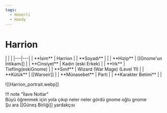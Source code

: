 ```yaml
---
tags:
  - Hünerli
  - Handy
---  
```

# Harrion   
  
<div class="grid cards" markdown>  
|  |  |  
|---|---|  
| **İsim** | Harrion |  
| **Soyadı** |  |  
| **Hizip** | [[Gnome'un İntikamı]] |  
| **Cinsiyet** | Kadın (eski Erkek) |  
| **Irk** | Tiefling(eskiGnome) |  
| **Sınıf** | Wizard (War Mage) (Level 11) |  
| **Kütük** | [[Warseir]] |  
| **Münasebet** | Parti |  
| **Karakter Betimi** |  |  
  
![[Harrion_portrait.webp]]  
</div>  
  
!!! note "İlave Notlar"  
	Büyü öğrenmek için yola çıkıp neler neler gördü gnome oğlu gnome  
	Şu ara [[Güneş Birliği]] yardakçısı  
